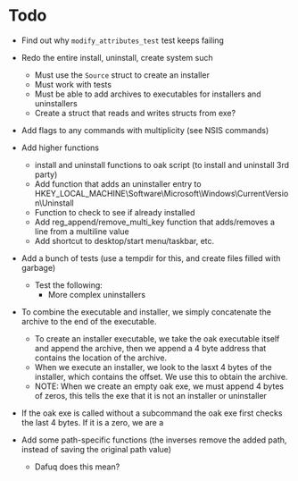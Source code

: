 # Todo

- Find out why `modify_attributes_test` test keeps failing

- Redo the entire install, uninstall, create system such
  - Must use the `Source` struct to create an installer
  - Must work with tests
  - Must be able to add archives to executables for installers and uninstallers
  - Create a struct that reads and writes structs from exe?

- Add flags to any commands with multiplicity (see NSIS commands)

- Add higher functions
  - install and uninstall functions to oak script (to install and uninstall 3rd party)
  - Add function that adds an uninstaller entry to HKEY_LOCAL_MACHINE\Software\Microsoft\Windows\CurrentVersion\Uninstall
  - Function to check to see if already installed
  - Add reg_append/remove_multi_key function that adds/removes a line from a multiline value
  - Add shortcut to desktop/start menu/taskbar, etc.

- Add a bunch of tests (use a tempdir for this, and create files filled with garbage)
  - Test the following:
    - More complex uninstallers

- To combine the executable and installer, we simply concatenate the archive to the end of the executable.
  - To create an installer executable, we take the oak executable itself and append the archive, then we append a 4 byte 
    address that contains the location of the archive.
  - When we execute an installer, we look to the lasxt 4 bytes of the installer, which contains the offset. We use this to
    obtain the archive.
  - NOTE: When we create an empty oak exe, we must append 4 bytes of zeros, this tells the exe that it is not an installer or uninstaller
- If the oak exe is called without a subcommand the oak exe first checks the last 4 bytes. If it is a zero, we are a 


- Add some path-specific functions (the inverses remove the added path, instead of saving the original path value)
  - Dafuq does this mean?
